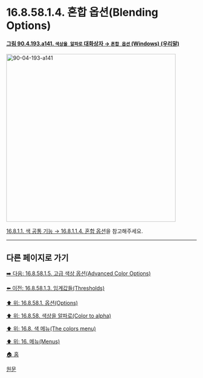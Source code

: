 # 16.8.58.1.4. 혼합 옵션(Blending Options)

<a id="90-04-193-a141"></a>

#### [그림 90.4.193.a141. `색상을 알파로` 대화상자 → `혼합 옵션` (Windows) (우리말)](./90-04-0193-color_to_alpha.md#90-04-193-a141)
<img width="448" height="444" alt="90-04-193-a141" src="https://github.com/user-attachments/assets/3eaee98a-b0db-4543-accf-db15454ac693" />

[16.8.1.1. 색 공통 기능 → 16.8.1.1.4. 혼합 옵션](./16-08-01-01-04-blending_options.md)을 참고해주세요.

***

## 다른 페이지로 가기

[➡️ 다음: 16.8.58.1.5. 고급 색상 옵션(Advanced Color Options)](./16-08-58-01-05-advanced_color_options.md)

[⬅️ 이전: 16.8.58.1.3. 임계값들(Thresholds)](./16-08-58-01-03-thresholds.md)

[⬆️ 위: 16.8.58.1. 옵션(Options)](./16-08-58-01-00-options.md)

[⬆️ 위: 16.8.58. 색상을 알파로(Color to alpha)](./16-08-58-00-color-to-alpha.md)

[⬆️ 위: 16.8. 색 메뉴(The colors menu)](./16-08-00-the-colors-menu.md)

[⬆️ 위: 16. 메뉴(Menus)](./16-00-menus.md)

[🏠 홈](./00-home.md)

[원문](https://docs.gimp.org/2.10/ko/gimp-filter-color-to-alpha.html#idm34368)